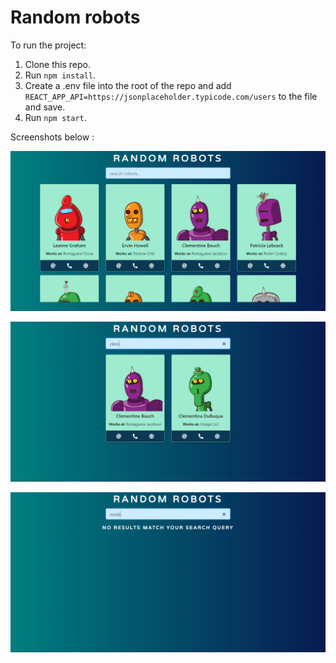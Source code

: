 # Random robots

To run the project:

1. Clone this repo.
2. Run `npm install`.
3. Create a .env file into the root of the repo and add `REACT_APP_API=https://jsonplaceholder.typicode.com/users` to the file and save.
4. Run `npm start`.


Screenshots below :

<p align="center">
<img src="/screenshots/screenshot-1.png" alt="robots">
</p>
<p align="center">
<img src="/screenshots/screenshot-2.png" alt="search">
</p>
<p align="center">
<img src="/screenshots/screenshot-3.png" alt="search">
</p>
